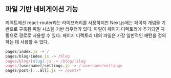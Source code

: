 ## 파일 기반 네비게이션 기능
리액트에선 react-router라는 라이브러리를 사용하지만 Next.js에는 페이지 개념을 기반으로 구축된 파일 시스템 기반 라우터가 있다. 파일이 페이지 디렉토리에 추가되면 자동으로 경로로 사용할 수 있다. 페이지 디렉토리 내의 파일은 가장 일반적인 패턴을 정의하는 데 사용할 수 있다.

```js
pages/index.js -> /
pages/blog/index.js -> /blog
pages/blog/[slug].js -> /blog/:slug
pages/[username]/settings.js -> /:username/settings
pages/post/[...all].js -> /post/*
```